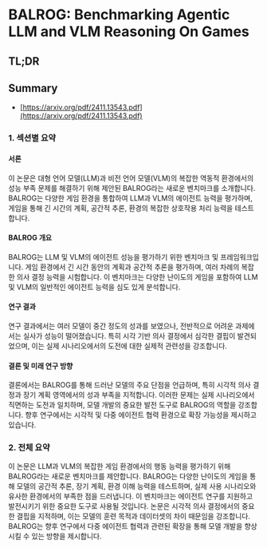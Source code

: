 # BALROG: Benchmarking Agentic LLM and VLM Reasoning On Games
## TL;DR
## Summary
- [https://arxiv.org/pdf/2411.13543.pdf](https://arxiv.org/pdf/2411.13543.pdf)

### 1. 섹션별 요약

#### 서론
이 논문은 대형 언어 모델(LLM)과 비전 언어 모델(VLM)의 복잡한 역동적 환경에서의 성능 부족 문제를 해결하기 위해 제안된 BALROG라는 새로운 벤치마크를 소개합니다. BALROG는 다양한 게임 환경을 통합하여 LLM과 VLM의 에이전트 능력을 평가하며, 게임을 통해 긴 시간의 계획, 공간적 추론, 환경의 복잡한 상호작용 처리 능력을 테스트합니다.

#### BALROG 개요
BALROG는 LLM 및 VLM의 에이전트 성능을 평가하기 위한 벤치마크 및 프레임워크입니다. 게임 환경에서 긴 시간 동안의 계획과 공간적 추론을 평가하며, 여러 차례의 복잡한 의사 결정 능력을 시험합니다. 이 벤치마크는 다양한 난이도의 게임을 포함하여 LLM 및 VLM의 일반적인 에이전트 능력을 심도 있게 분석합니다.

#### 연구 결과
연구 결과에서는 여러 모델이 중간 정도의 성과를 보였으나, 전반적으로 어려운 과제에서는 실사가 성능이 떨어졌습니다. 특히 시각 기반 의사 결정에서 심각한 결핍이 발견되었으며, 이는 실제 시나리오에서의 도전에 대한 실제적 관련성을 강조합니다.

#### 결론 및 미래 연구 방향
결론에서는 BALROG를 통해 드러난 모델의 주요 단점을 언급하며, 특히 시각적 의사 결정과 장기 계획 영역에서의 성과 부족을 지적합니다. 이러한 문제는 실제 시나리오에서 직면하는 도전과 일치하며, 모델 개발의 중요한 발전 도구로 BALROG의 역할을 강조합니다. 향후 연구에서는 시각적 및 다중 에이전트 협력 환경으로 확장 가능성을 제시하고 있습니다.

### 2. 전체 요약

이 논문은 LLM과 VLM의 복잡한 게임 환경에서의 행동 능력을 평가하기 위해 BALROG라는 새로운 벤치마크를 제안합니다. BALROG는 다양한 난이도의 게임을 통해 모델의 공간적 추론, 장기 계획, 환경 이해 능력을 테스트하며, 실제 사용 시나리오와 유사한 환경에서의 부족한 점을 드러냅니다. 이 벤치마크는 에이전트 연구를 지원하고 발전시키기 위한 중요한 도구로 사용될 것입니다. 논문은 시각적 의사 결정에서의 중요한 결핍을 지적하며, 이는 모델의 훈련 목적과 데이터셋의 차이 때문임을 강조합니다. BALROG는 향후 연구에서 다중 에이전트 협력과 관련된 확장을 통해 모델 개발을 향상시킬 수 있는 방향을 제시합니다.